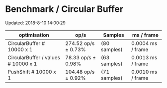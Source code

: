 # Benchmark / Circular Buffer

Updated: 2018-8-10 14:00:29

| optimisation                 | op/s                    | Samples      | ms / frame          |
|------------------------------|-------------------------|--------------|---------------------
| CircularBuffer # 10000 x 1   |    274.52 op/s ±  0.73% | (80 samples) |   0.0004 ms / frame |
| CircularBuffer / values # 10000 x 1 |     78.33 op/s ±  0.98% | (63 samples) |   0.0013 ms / frame |
| PushShift # 10000 x 1        |    104.48 op/s ±  0.92% | (71 samples) |   0.0010 ms / frame |
